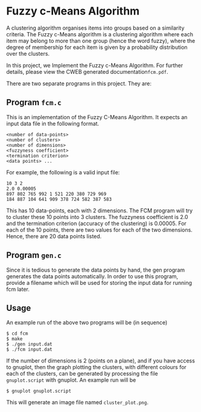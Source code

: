 Fuzzy c-Means Algorithm
===

A clustering algorithm organises items into groups based on a similarity criteria. The Fuzzy c-Means algorithm is a clustering algorithm where each item may belong to more than one group (hence the word fuzzy), where the degree of membership for each item is given by a probability distribution over the clusters.

In this project, we Implement the Fuzzy c-Means Algorithm. For further details, please view the CWEB generated documentation`fcm.pdf`.


There are two separate programs in this project. They are:

## Program `fcm.c`

This is an implementation of the Fuzzy C-Means Algorithm. It expects an input data file in the following
format.

    <number of data-points>
    <number of clusters>
    <number of dimensions>
    <fuzzyness coefficient>
    <termination criterion>
    <data points> ...

For example, the following is a valid input file:

    10 3 2
    2.0 0.00005
    897 802 765 992 1 521 220 380 729 969
    184 887 104 641 909 378 724 582 387 583 

This has 10 data-points, each with 2 dimensions. The FCM
program will try to cluster these 10 points into 3 clusters.
The fuzzyness coefficient is 2.0 and the termination
criterion (accuracy of the clustering) is 0.00005. For each
of the 10 points, there are two values for each of the
two dimensions. Hence, there are 20 data points listed.

## Program `gen.c`

Since it is tedious to generate the data points by hand,
the gen program generates the data points automatically.
In order to use this program, provide a filename which will
be used for storing the input data for running fcm later.

## Usage

An example run of the above two programs will be (in sequence)

    $ cd fcm
    $ make
    $ ./gen input.dat
    $ ./fcm input.dat

If the number of dimensions is 2 (points on a plane), and if you
have access to gnuplot, then the graph plotting the clusters,
with different colours for each of the clusters, can be generated
by processing the file `gnuplot.script` with gnuplot. An example
run will be

    $ gnuplot gnuplot.script

This will generate an image file named `cluster_plot.png`.

